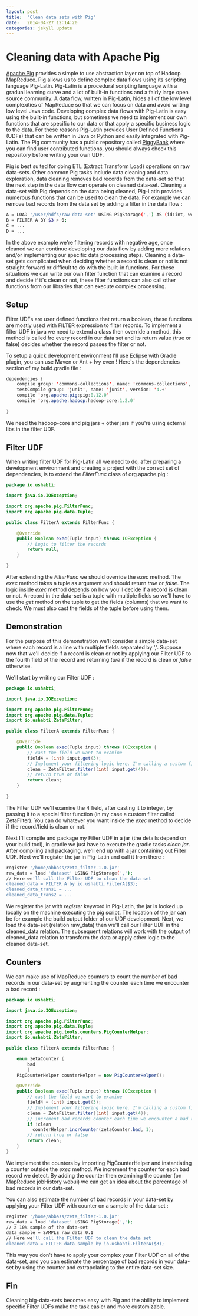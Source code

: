 ```yaml
---
layout: post
title:  "Clean data sets with Pig"
date:   2014-04-27 12:14:20
categories: jekyll update
---
```


# Cleaning data with Apache Pig

[Apache Pig](http://pig.apache.org/) provides a simple to use abstraction layer on top of Hadoop MapReduce. Pig allows us to define complex data flows using its scripting language Pig-Latin. Pig-Latin is a procedural scripting language with a gradual learning curve and a lot of built-in functions and a fairly large open source community. A data flow, written in Pig-Latin, hides all of the low level complexities of MapReduce so that we can focus on data and avoid writing low level Java code. Developing complex data flows with Pig-Latin is easy using the built-in functions, but sometimes we need to implement our own functions that are specific to our data or that apply a specific business logic to the data. For these reasons Pig-Latin provides User Defined Functions (UDFs) that can be written in Java or Python and easily integrated with Pig-Latin. The Pig community has a public repository called [PiggyBank](https://github.com/apache/pig/tree/branch-0.12/contrib/piggybank) where you can find user contributed functions, you should always check this repository before writing your own UDF.

Pig is best suited for doing ETL (Extract Transform Load) operations on raw data-sets. Other common Pig tasks include data cleaning and data exploration, data cleaning removes bad records from the data-set so that the next step in the data flow can operate on cleaned data-set. Cleaning a data-set with Pig depends on the data being cleaned, Pig-Latin provides numerous functions that can be used to clean the data. For example we can remove bad records from the data set by adding a filter in the data flow :

```bash
A = LOAD '/user/hdfs/raw-data-set' USING PigStorage(',') AS (id:int, weight:int, age:int);
B = FILTER A BY $3 > 0; 
C = ...
D = ...
```

In the above example we're filtering records with negative age, once cleaned we can continue developing our data flow by adding more relations and/or implementing our specific data processing steps.
Cleaning a data-set gets complicated when deciding whether a record is clean or not is not straight forward or difficult to do with the built-in functions. For these situations we can write our own filter function that can examine a record and decide if it's clean or not, these filter functions can also call other functions from our libraries that can execute complex processing.

## Setup
Filter UDFs are user defined functions that return a boolean, these functions are mostly used with FILTER expression to filter records. To implement a filter UDF in java we need to extend a class then override a method, this method is called fro every record in our data set and its return value (true or false) decides whether the record passes the filter or not.

To setup a quick development environment I'll use Eclipse with Gradle plugin, you can use Maven or Ant + Ivy even !
Here's the dependencies section of my build.gradle file :


```java
dependencies {
    compile group: 'commons-collections', name: 'commons-collections', version: '3.2'
    testCompile group: 'junit', name: 'junit', version: '4.+'
    compile 'org.apache.pig:pig:0.12.0'
    compile 'org.apache.hadoop:hadoop-core:1.2.0'
        
}
```

We need the hadoop-core and pig jars + other jars if you're using external libs in the filter UDF.

## Filter UDF
When writing filter UDF for Pig-Latin all we need to do, after preparing a development environment and creating a project with the correct set of dependencies, is to extend the _FilterFunc_ class of org.apache.pig :

```java
package io.ushabti;

import java.io.IOException;

import org.apache.pig.FilterFunc;
import org.apache.pig.data.Tuple;

public class FilterA extends FilterFunc {

	@Override
	public Boolean exec(Tuple input) throws IOException {
		// Logic to filter the records
		return null;
	}

}
```

After extending the _FilterFunc_ we should override the _exec_ method. The _exec_ method takes a tuple as argument and should return _true_ or _false_. The logic inside _exec_ method depends on how you'll decide if a record is clean or not. A record in the data-set is a tuple with multiple fields so we'll have to use the _get_ method on the tuple to get the fields (columns) that we want to check. We must also cast the fields of the tuple before using them.

## Demonstration
For the purpose of this demonstration we'll consider a simple data-set where each record is a line with multiple fields separated by ','. Suppose now that we'll decide if a record is clean or not by applying our Filter UDF to the fourth field of the record and returning _ture_ if the record is clean or _false_ otherwise.

We'll start by writing our Filter UDF : 

```java
package io.ushabti;

import java.io.IOException;

import org.apache.pig.FilterFunc;
import org.apache.pig.data.Tuple;
import io.ushabti.ZetaFilter;

public class FilterA extends FilterFunc {

	@Override
	public Boolean exec(Tuple input) throws IOException {
		// cast the field we want to examine
		field4 = (int) input.get(3);
		// Implement your filtering logic here. I'm calling a custom filter that I prepared :
		clean = ZetaFilter.filter((int) input.get(4));
		// return true or false
		return clean;
	}
	
}
```

The Filter UDF we'll examine the 4 field, after casting it to integer, by passing it to a special filter function (in my case a custom filter called ZetaFilter). You can do whatever you want inside the _exec_ method to decide if the record/field is clean or not.

Next I'll compile and package my Filter UDF in a jar (the details depend on your build tool), in gradle we just have to execute the gradle tasks _clean jar_. After compiling and packaging, we'll end up with a jar containing out Filter UDF. Next we'll register the jar in Pig-Latin and call it from there :


```bash
register '/home/abbass/zeta_filter-1.0.jar'
raw_data = load 'dataset' USING PigStorage(',');
// Here we'll call the Filter UDF to clean the data set
cleaned_data = FILTER A by io.ushabti.FilterA($3);
cleaned_data_trans1 = ...
cleaned_data_trans2 = ...
```

We register the jar with _register_ keyword in Pig-Latin, the jar is looked up locally on the machine executing the pig script. The location of the jar can be for example the build output folder of our UDF development. Next, we load the data-set (relation raw_data) then we'll call our Filter UDF in the cleaned_data relation. The subsequent relations will work with the output of cleaned_data relation to transform the data or apply other logic to the cleaned data-set.


## Counters
We can make use of MapReduce counters to count the number of bad records in our data-set by augmenting the counter each time we encounter a bad record :

```java
package io.ushabti;

import java.io.IOException;

import org.apache.pig.FilterFunc;
import org.apache.pig.data.Tuple;
import org.apache.pig.tools.counters.PigCounterHelper;
import io.ushabti.ZetaFilter;

public class FilterA extends FilterFunc {

    enum zetaCounter {
		bad
		}
	PigCounterHelper counterHelper = new PigCounterHelper();

	@Override
	public Boolean exec(Tuple input) throws IOException {
		// cast the field we want to examine
		field4 = (int) input.get(3);
		// Implement your filtering logic here. I'm calling a custom filter that I prepared. My function returns a boolean :
		clean = ZetaFilter.filter((int) input.get(4));
		// increment bad records counter each time we encounter a bad record
		if !clean
		  counterHelper.incrCounter(zetaCounter.bad, 1);
		// return true or false
		return clean;
	}
}
```

We implement the counters by importing PigCounterHelper and instantiating a counter outside the _exec_ method. We increment the counter for each bad record we detect. By adding the counter then examining the counter (on MapReduce jobHistory webui) we can get an idea about the percentage of bad records in our data-set.

You can also estimate the number of bad records in your data-set by applying your Filter UDF with counter on a sample of the data-set :


```bash
register '/home/abbass/zeta_filter-1.0.jar'
raw_data = load 'dataset' USING PigStorage(',');
// a 10% sample of the data-set
data_sample = SAMPLE raw_data 0.1
// Here we'll call the Filter UDF to clean the data set
cleaned_data = FILTER data_sample by io.ushabti.FilterA($3);
```


This way you don't have to apply your complex your Filter UDF on all of the data-set, and you can estimate the percentage of bad records in your data-set by using the counter and extrapolating to the entire data-set size.

## Fin
Cleaning big-data-sets becomes easy with Pig and the ability to implement specific Filter UDFs make the task easier and more customizable.
